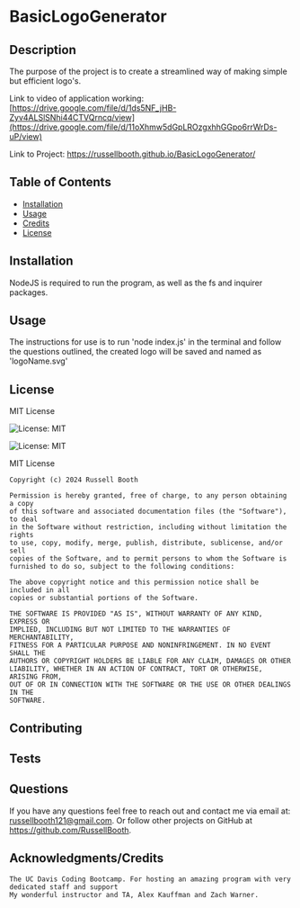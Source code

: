 # BasicLogoGenerator

  ## Description

  The purpose of the project is to create a streamlined way of making simple but efficient logo's.

  Link to video of application working: [https://drive.google.com/file/d/1ds5NF_jHB-Zyv4ALSlSNhi44CTVQrncq/view](https://drive.google.com/file/d/11oXhmw5dGpLROzgxhhGGpo6rrWrDs-uP/view)
  
  Link to Project: https://russellbooth.github.io/BasicLogoGenerator/

  ## Table of Contents

  - [Installation](#installation)
  - [Usage](#usage)
  - [Credits](#credits)
  - [License](#license)

  ## Installation

  NodeJS is required to run the program, as well as the fs and inquirer packages.

  ## Usage

  The instructions for use is to run 'node index.js' in the terminal and follow the questions outlined, the created logo will be saved and named as 'logoName.svg'

  ## License

  MIT License

  ![License: MIT](https://img.shields.io/badge/license-MIT-blue)

  ![License: MIT](https://choosealicense.com/licenses/mit/)

  MIT License

    Copyright (c) 2024 Russell Booth
    
    Permission is hereby granted, free of charge, to any person obtaining a copy
    of this software and associated documentation files (the "Software"), to deal
    in the Software without restriction, including without limitation the rights
    to use, copy, modify, merge, publish, distribute, sublicense, and/or sell
    copies of the Software, and to permit persons to whom the Software is
    furnished to do so, subject to the following conditions:
    
    The above copyright notice and this permission notice shall be included in all
    copies or substantial portions of the Software.
    
    THE SOFTWARE IS PROVIDED "AS IS", WITHOUT WARRANTY OF ANY KIND, EXPRESS OR
    IMPLIED, INCLUDING BUT NOT LIMITED TO THE WARRANTIES OF MERCHANTABILITY,
    FITNESS FOR A PARTICULAR PURPOSE AND NONINFRINGEMENT. IN NO EVENT SHALL THE
    AUTHORS OR COPYRIGHT HOLDERS BE LIABLE FOR ANY CLAIM, DAMAGES OR OTHER
    LIABILITY, WHETHER IN AN ACTION OF CONTRACT, TORT OR OTHERWISE, ARISING FROM,
    OUT OF OR IN CONNECTION WITH THE SOFTWARE OR THE USE OR OTHER DEALINGS IN THE
    SOFTWARE.

  ## Contributing
  
  ## Tests

  ## Questions

  If you have any questions feel free to reach out and contact me via email at: russellbooth121@gmail.com.
  Or follow other projects on GitHub at https://github.com/RussellBooth.

  ## Acknowledgments/Credits

    The UC Davis Coding Bootcamp. For hosting an amazing program with very dedicated staff and support
    My wonderful instructor and TA, Alex Kauffman and Zach Warner.
